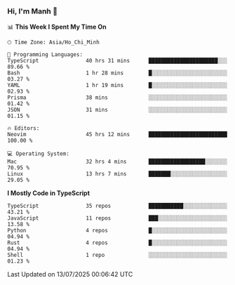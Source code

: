 ### Hi, I'm Manh 👋

<!--START_SECTION:waka-->
📊 **This Week I Spent My Time On** 

```text
🕑︎ Time Zone: Asia/Ho_Chi_Minh

💬 Programming Languages: 
TypeScript               40 hrs 31 mins      ██████████████████████░░░   89.66 % 
Bash                     1 hr 28 mins        █░░░░░░░░░░░░░░░░░░░░░░░░   03.27 % 
YAML                     1 hr 19 mins        █░░░░░░░░░░░░░░░░░░░░░░░░   02.93 % 
Prisma                   38 mins             ░░░░░░░░░░░░░░░░░░░░░░░░░   01.42 % 
JSON                     31 mins             ░░░░░░░░░░░░░░░░░░░░░░░░░   01.15 % 

🔥 Editors: 
Neovim                   45 hrs 12 mins      █████████████████████████   100.00 % 

💻 Operating System: 
Mac                      32 hrs 4 mins       ██████████████████░░░░░░░   70.95 % 
Linux                    13 hrs 7 mins       ███████░░░░░░░░░░░░░░░░░░   29.05 % 
```

**I Mostly Code in TypeScript** 

```text
TypeScript               35 repos            ███████████░░░░░░░░░░░░░░   43.21 % 
JavaScript               11 repos            ███░░░░░░░░░░░░░░░░░░░░░░   13.58 % 
Python                   4 repos             █░░░░░░░░░░░░░░░░░░░░░░░░   04.94 % 
Rust                     4 repos             █░░░░░░░░░░░░░░░░░░░░░░░░   04.94 % 
Shell                    1 repo              ░░░░░░░░░░░░░░░░░░░░░░░░░   01.23 % 
```




 Last Updated on 13/07/2025 00:06:42 UTC
<!--END_SECTION:waka-->
